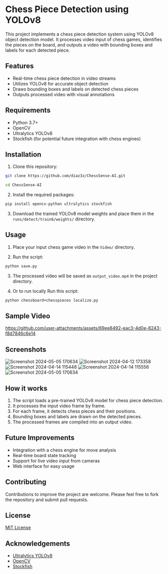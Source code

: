 # Chess Piece Detection using YOLOv8

This project implements a chess piece detection system using YOLOv8 object detection model. It processes video input of chess games, identifies the pieces on the board, and outputs a video with bounding boxes and labels for each detected piece.

## Features

- Real-time chess piece detection in video streams
- Utilizes YOLOv8 for accurate object detection
- Draws bounding boxes and labels on detected chess pieces
- Outputs processed video with visual annotations

## Requirements

- Python 3.7+
- OpenCV
- Ultralytics YOLOv8
- Stockfish (for potential future integration with chess engines)
## Installation

1. Clone this repository:

```bash
git clone https://github.com/diaz3z/ChessSense-AI.git

cd ChessSense-AI
```
2. Install the required packages:  

```bash
pip install opencv-python ultralytics stockfish
```
3. Download the trained YOLOv8 model weights and place them in the `runs/detect/train6/weights/` directory.

## Usage

1. Place your input chess game video in the `Video/` directory.

2. Run the script:
```bash
python save.py
```

3. The processed video will be saved as `output_video.mp4` in the project directory.

4. Or to run locally Run this script:
```bash
python chessboard+chesspieces localize.py
```
## Sample Video


https://github.com/user-attachments/assets/69ee8492-eac3-4d0e-8243-f8d7846c6e14






## Screenshots

![Screenshot 2024-05-05 170634](https://github.com/user-attachments/assets/52af6b20-6bc4-4e94-b004-50b497eabd2e)
![Screenshot 2024-04-12 173358](https://github.com/user-attachments/assets/95b6f413-95d3-4fa6-a62e-b4e2104acf8a)
![Screenshot 2024-04-14 115448](https://github.com/user-attachments/assets/15aff379-e3dd-460f-a911-dbd2f0f85fb6)
![Screenshot 2024-04-14 115556](https://github.com/user-attachments/assets/a50d7b47-0fc9-463e-a2b9-df5851cc89f9)
![Screenshot 2024-05-05 170634](https://github.com/user-attachments/assets/8f80d62b-84cd-4902-a7ab-84c81f862740)


## How it works

1. The script loads a pre-trained YOLOv8 model for chess piece detection.
2. It processes the input video frame by frame.
3. For each frame, it detects chess pieces and their positions.
4. Bounding boxes and labels are drawn on the detected pieces.
5. The processed frames are compiled into an output video.

## Future Improvements

- Integration with a chess engine for move analysis
- Real-time board state tracking
- Support for live video input from cameras
- Web interface for easy usage

## Contributing

Contributions to improve the project are welcome. Please feel free to fork the repository and submit pull requests.

## License

[MIT License](LICENSE)

## Acknowledgements

- [Ultralytics YOLOv8](https://github.com/ultralytics/ultralytics)
- [OpenCV](https://opencv.org/)
- [Stockfish](https://stockfishchess.org/)
